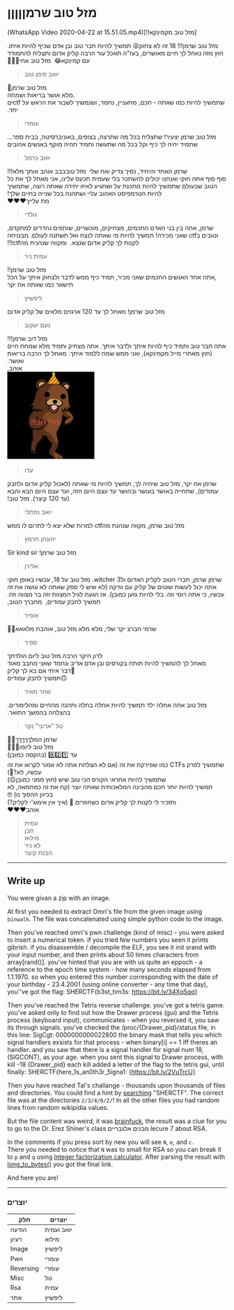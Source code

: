 # מזל טוב שרמןןןןן

&#x202b;
[מזל טוב מקמינקא!!](WhatsApp Video 2020-04-22 at 15.51.05.mp4)

&#x202b;
מזל טוב שרמן!!! 18 זה לא צחוק😝 תמשיך להיות חבר טוב ובן אדם שכיף להיות איתו. חוץ מזה נאחל לך חיים מאושרים, בעז"ה תאכל עוד הרבה קליק אדום ותצליח להתמודד עם קמינקא😂
&#x202b;
מזל טוב אחי🎉🎊🥳
> יואב סימן טוב

&#x202b;
מזל טוב שרמן🎉
&#x202b;   
מלא אושר בריאות ושמחה.   
&#x202b;
שתמשיך להיות כמו שאתה - חכם, מתעניין, נחמד, ושנמשיך לשבור את הראש על ctfים יחד. 
> עומרי

&#x202b;
מזל טוב שרמן יצעיר! שתצליח בכל מה שתרצה, בצופים, באוניברסיטה, בבית ספר... שתמיד יהיה לך כיף וקל בכל מה שתעשה ותמיד תהיה מוקף באנשים אהובים
> יואב כרמל

&#x202b;
   שרמן האחד והיחיד, נסיך צדיק ואח שלי
&#x202b;
מזל טובבבב אוהב אותך מלא!!!   
&#x202b;
סוף סוף אתה חוקי ואנחנו יכולים להשתכר בלי שעמית תכעס עלינו, אני מאחל לך את כל הטוב שבעולם שתמשיך להיות מתכנת על ושתגיע לאיזו יחידה שאתה רוצה, שתמשיך להיות הטרמפיסט האהוב עליי ושתהנה בכל שנייה בחיים שלך!   
&#x202b;
מת עלייך❤️❤️❤️
> גולדי

&#x202b;
שרמן,
אתה בין בני האדם החכמים, מצחיקים, מוכשרים, שותפים נהדרים למתקדם, וטובים בctf שאני מכירה! תמשיך להיות מי שאתה לנצח ואל תשתנה לעולם. מבטיחה לקנות לך קליק אדום שנצא. 
&#x202b;
ומקווה שנהנית מהctf!!!
> עמית ניר

&#x202b;
מזל טוב שרמן!! 
&#x202b;   
אתה אחד האנשים החכמים שאני מכיר, תמיד כיף ממש לדבר ולצחוק איתך על הכל,
&#x202b;   
תישאר כמו שאתה אח יקר
> ליפשיץ

&#x202b;
מזל טוב שרמן! מאחל לך עד 120 ארגזים מלאים של קליק אדום
> נעם יעקוב

&#x202b;
מזל דוב שרמן!!!  
&#x202b;
אתה חבר טוב ותמיד כיף להיות איתך ולדבר איתך. אתה מצחיק ותמיד מלא שמחת חיים (חוץ מאחרי מייל מקמינקא), ואני ממש שמח ללמוד איתך. מאחל לך הרבה בריאות ואושר.  
&#x202b;
אוהב,   
![bear](bear_ido.jpeg)   
> עדו

&#x202b;
שרמן אח יקר, מזל טוב שיהיה לך, תמשיך להיות מי שאתה (לאכול קליק אדום ולחבק עמודים), שתחייה באושר בעושר ובהושר עד עצם היום הזה, ועד עצם היום הבא והבא (עד 120 קיצר). מזל טוב!
>  יואב נפתלי

&#x202b;
מזל טוב שרמן, מקווה שנהנת מהctf למרות שלא יצא לי לתרום לו ממש
> יהונתן חרמץ

&#x202b;
מזל טוב שרמן! Sir kind sir
> אלירן

&#x202b;
שרמן שרמן, חברי הטוב לקליק האדום ולwitcher 3. מזל טוב על 18, עכשיו באופן חוקי אתה יכול לעשות שוטים של קליק עם וודקה (לא שיש לי ספק שאתה לא עושה את זה עכשיו, כי אתה רוסי וזה. בלי להיות גזען כמובן). אז הגעת לגיל המצוות וזה בר מצווה וזה. תמשיך לחבק עמודים,
&#x202b;
מחברך הטוב, 
> אופיר

&#x202b;
שרמי חברצ יקר שלי, מלא מלא מזל טוב, אוהבת מלאאא🖤🦆
> ספיר

&#x202b;
לרון היקר הרבה מזל טוב ליום הולדתך
&#x202b;   
מאחל לך להמשיך להיות תותח בקורסים ובן אדם אדיב ונחמד שאני מחבב מאוד
&#x202b;  
דבר איתי אם בא לך קליק🤤 
&#x202b;   
תמשיך לחבק עמודים🙃 
> שחר מאיר

&#x202b;
מזל טוב אתה אחלה ילד תמשיך להיות אחלה בחלה ותהנה מהחיים ומהלימודים. בהצלחה בהמשך התואר.
> טל "אדוני" נקר

&#x202b;
שרמן המלךךךךך👑😍  
&#x202b;
מזל טוב ליומו🥳🥳🥳  
&#x202b;
עד 0️⃣2️⃣1️⃣ (בהקסה כמובן)  
&#x202b;
שתמשיך לפרק CTFs כמו שפירקת את זה (אם לא הצלחת אתה לא אמור לקרוא את זה עכשיו, לא?🤔)  
&#x202b;
שתמשיך להיות אחראי הקורס הכי טוב שיש (חוץ ממני כמובן😌)  
&#x202b;
תמשיך להיות יותר חכם מהבינה המלאכותית שאתה יוצר (קח את זה כמחמאה, לא בכיוון ההפוך נו) 🤓  
&#x202b;
ותזכיר לי לקנות לך קליק אדום כשחוזרים 🍫 (איך אין אימוג'י לקליק?)  
&#x202b;
אוהב❤️❤️❤️   
> עמית   
> הבן   
> מילוא   
> לא ניר   
> הבנת קיצר

------

## Write up

You were givan a zip with an image.

At first you needed to extract Omri's file from the given image using `binwalk`. The file was concatenated using simple python code to the image.

Then you've reached omri's pwn challenge (kind of misc) - you were asked to insert a numerical token. if you tried few numbers you seen it prints gibrish. if you disassemble / decompile the ELF, you see it init srand with your input number, and then prints about 50 times characters from array[rand()].
you've hinted that you are with us quite an eppoch - a reference to the epoch time system - how many seconds elapsed from 1.1.1970. so when you entered this number corresponding with the date of your birthday - 23.4.2001 (using online converter - any time that day), you''ve got the flag: SHERCTF{b3st_tim3s: https://bit.ly/34Xq5qq}


Then you've reached the Tetris reverse challenge. you've got a tetris game. you've asked only to find out how the Drawer process (gui) and the Tetris process (keyboard input), communicates - when you reversed it, you saw its through signals. you've checked the /proc/{Drawer_pid}/status file, in this line:
SigCgt: 0000000000022800
the binary mask that tells you which signal handlers exsists for that process - when binary[i] == 1 iff theres an handler.
and you saw that there is a signal handler for signal num 18, (SIGCONT), as your age.
when you sent this signal to Drawer process, with
kill -18 {Drawer_pid}
each kill added a letter of the flag to the tetris gui, until finally:
SHERCTF{here_1s_an0th3r_5igna1: {https://bit.ly/2VuTrcU}


Then you have reached Tal's challange - thousands upon thousands of files and directories. You could find a hint by [searching](https://winaero.com/blog/find-files-containing-text-linux/) "SHERCTF". The correct file was at the directories `2/3/4/0/2/`! In all the other files you had random lines from random wikipidia values.

But the file content was weird, it was [brainfuck](https://en.wikipedia.org/wiki/Brainfuck), the result was a clue for you to go to the Dr. Erez Shiner's class מבנים אלגבריים lecure 7 about RSA.

In the comments if you press sort by new you will see `N`, `e`, and `c`.   
There you needed to notice that `N` was to small for RSA so you can break it to `p` and `q` using [Integer factorization calculator](https://www.alpertron.com.ar/ECM.HTM). After parsing the result with [long_to_bytes()](https://pythonhosted.org/pycrypto/Crypto.Util.number-module.html) you got the final link.

And here you are!

------
### יוצרים

חלק | יוצרים
-----|-----
הודעה | יואב ועמית
רעיון | מילוא
Image | ליפשיץ
Pwn | עומרי
Reversing | עומרי
Misc | טל
Rsa | עמית
אתר | ליפשיץ
